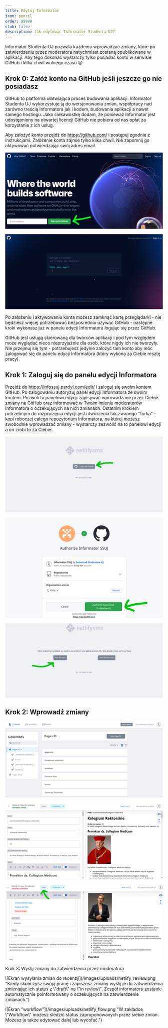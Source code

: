 ```yaml
---
title: Edytuj Informator
icon: pencil
order: 99999
stub: false
description: Jak edytować Informator Studenta UJ?
---
```

Informator Studenta UJ pozwala każdemu wprowadzać zmiany, które po zatwierdzeniu przez moderatora natychmiast zostaną opublikowane w aplikacji. Aby tego dokonać wystarczy tylko posiadać konto w serwisie GitHub i kilka chwil wolnego czasu 😉

## Krok 0: Załóż konto na GitHub jeśli jeszcze go nie posiadasz

GitHub to platforma ułatwiająca proces budowania aplikacji. Informator Studenta UJ wykorzystuje ją do wersjonowania zmian, współpracy nad zarówno treścią Informatora jak i kodem, budowania aplikacji a nawet samego hostingu. Jako ciekawostkę dodam, że ponieważ Informator jest udostępniony na otwartej licencji GitHub nie pobiera od nas opłat za korzystanie z ich usług.

Aby założyć konto przejdź do <https://github.com/> i postępuj zgodnie z instrukcjami. Założenie konta zajmie tylko kilka chwil. Nie zapomnij go aktywować potwierdzając swój adres email.

![Strona główna GitHub](/images/uploads/github.png "Jeśli nie posiadasz konta GitHub utwórz je aby edytować Informator.")

![Ekran rejestracji GitHub](/images/uploads/github_register.png "Zarejestruj konto zgodnie z instrukcjami na ekranie. Nie zapomnij zweryfikować adresu email aby aktywować konto.")

Po założeniu i aktywowaniu konta możesz zamknąć kartę przeglądarki - nie będziesz więcej potrzebować bezpośrednio używać GitHub - następne kroki wykonasz już w panelu edycji Informatora logując się przez GitHub.

<alert type='info' outlined border='left'>GitHub jest usługą skierowaną dla twórców aplikacji i pod tym względem może wyglądać nieco nieprzyjaźnie dla osób, które nigdy ich nie tworzyły. Nie przejmuj się tym - potrzebujesz jedynie założyć tam konto aby móc zalogować się do panelu edycji Informatora (który wykona za Ciebie resztę pracy).<alert>

## Krok 1: Zaloguj się do panelu edycji Informatora

Przejdź do <https://infossuj.pardyl.com/edit/> i zaloguj się swoim kontem GitHub. Po zalogowaniu autoryzuj panel edycji Informatora ze swoim kontem. Pozwoli to panelowi edycji zapisywać wprowadzane przez Ciebie zmiany na GitHub oraz informować w Twoim imieniu moderatorów Informatora o oczekujących na nich zmianach. Ostatnim krokiem potrzebnym do rozpoczęcia edycji jest utworzenia tak zwanego "forka" - kopi roboczej całego repozytorium Informatora, na której możesz swobodnie wprowadzać zmiany - wystarczy zezwolić na to panelowi edycji a on zrobi to za Ciebie.

![Ekran logowania do panelu edycyjnego Informatora](/images/uploads/login_with_github.png "Zaloguj się do panelu edycyjnego Informatora poprzez GitHub.")

![Ekran autoryzacji Informatora z GitHub](/images/uploads/authorize_netlify.png "Zezwól Informatorowi na dostęp do publicznych repozytoriów GitHub dla Twojego konta.")

![Ekran tworzenia forka](/images/uploads/netlify_fork.png "Po zalogowaniu utwórz fork - kopię roboczą Informatora na której możesz swobodnie dokonywać zmian.")

## Krok 2: Wprowadź zmiany

![Ekran wyboru strony do edycji](/images/uploads/netlify_menu.png "Wybierz podstronę, którą chcesz edytować. Zauważ, że kategorie w menu informatora również są podstronami.")

![Ekran edycji](/images/uploads/netlify_edit.png "Wprowadź zmiany w artykule.")

![Ekran po edycji](/images/uploads/netlify_save.png "Po wprowadzeniu zmian zapisz artykuł. Możesz to robić za każdym razem gdy na przykład chcesz powrócić do edycji później. Zmiany są zapisane tylko dla Twojej kopii roboczej.")

Krok 3: Wyślij zmiany do zatwierdzenia przez moderatora

![Ekran wysyłania zmian do recenzji](/images/uploads/netlify_review.png "Kiedy skończysz swoją pracę i zapiszesz zmiany wyślij je do zatwierdzenia zmieniając ich status z \\"draft\\" na \\"in review\\". Zespół informatora zostanie automatycznie poinformowany o oczekujących na zatwierdzenie zmianach.")

![Ekran "workflow"](/images/uploads/netlify_flow.png "W zakładce \\"Workflow\\" możesz śledzić status zaproponowanych przez siebie zmian. Możesz je także edytować dalej lub wycofać.")